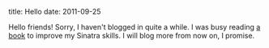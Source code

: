 title: Hello
date: 2011-09-25

Hello friends! Sorry, I haven't blogged in quite a while. I was busy reading 
[a book](http://oreilly.com/catalog/0636920019664/) to improve my Sinatra 
skills. I will blog more from now on, I promise.
